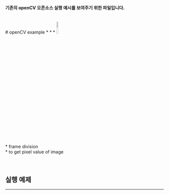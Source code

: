 #### 기존의 openCV 오픈소스 실행 예시를 보여주기 위한 파일입니다.
<br>
# openCV example
* * *
<img src="/uploads/482434afae428a2ff80e526dd07a9ef2/OpenCV_Logo_with_text.png" width="10%" height="10%"> <br>
* frame division <br>
* to get pixel value of image <br>
<br><br>

## 실행 예제
* * *
